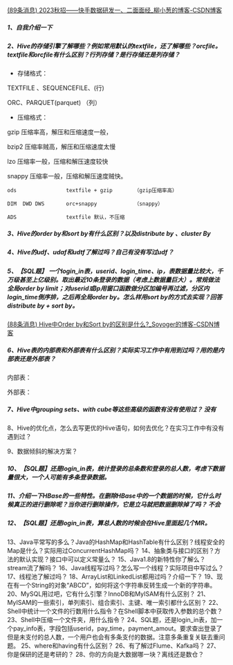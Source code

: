 [(89条消息) 2023秋招——快手数据研发一、二面面经_柳小葱的博客-CSDN博客](https://blog.csdn.net/weixin_48077303/article/details/126716362)



##### 1、自我介绍一下

##### 2、Hive的存储引擎了解哪些？例如常用默认的textfile，还了解哪些？orcfile。textfile和orcfile有什么区别？行列存储？是行存储还是列存储？

- 存储格式：

TEXTFILE 、SEQUENCEFILE、(行)

ORC、PARQUET(parquet)    （列）

- 压缩格式：

gzip 压缩率高，解压和压缩速度一般，

bzip2 压缩率贼高，解压和压缩速度太慢

lzo 压缩率一般，压缩和解压速度较快

snappy 压缩率一般，压缩和解压速度贼快。

```
ods                textfile + gzip       （gzip压缩率高）

DIM  DWD DWS       orc+snappy            （snappy）
    
ADS                textfile 默认，不压缩
```



##### 3、Hive的order by和sort by有什么区别？以及distribute by 、cluster By  









##### 4、Hive的udf、udaf和udtf了解过吗？自己有没有写过udf？









##### 5、【SQL题】 一个login_in表，userid、login_time、ip，表数据量比较大，千万级甚至上亿级别。取出最近10条登录的数据（考虑上数据量巨大）。常规做法全局order by limit；对userid或ip用窗口函数做分区加编号再过滤，分区内login_time倒序排，之后再全局order by。怎么样用sort by的方式去实现？回答distribute by + sort by。

[(88条消息) Hive中Order by和Sort by的区别是什么?_Soyoger的博客-CSDN博客](https://soyoger.blog.csdn.net/article/details/79803882?spm=1001.2101.3001.6650.1&utm_medium=distribute.pc_relevant.none-task-blog-2~default~CTRLIST~Rate-1-79803882-blog-79868329.235^v32^pc_relevant_yljh&depth_1-utm_source=distribute.pc_relevant.none-task-blog-2~default~CTRLIST~Rate-1-79803882-blog-79868329.235^v32^pc_relevant_yljh&utm_relevant_index=2)







##### 6、Hive表的内部表和外部表有什么区别？实际实习工作中有用到过吗？用的是内部表还是外部表？

内部表：

外部表：







##### 7、Hive中grouping sets、with cube等这些高级的函数有没有使用过？ 没有



8、Hive的优化点，怎么去写更优的Hive语句，如何去优化？在实习工作中有没有遇到过？





9、数据倾斜的解决方案？





##### 10、【SQL题】还是login_in表，统计登录的总条数和登录的总人数，考虑下数据量很大，一个人可能有多条登录数据。





##### 11、介绍一下HBase的一些特性。在删除HBase中的一个数据的时候，它什么时候真正的进行删除呢？当你进行删除操作，它是立马就把数据删除掉了吗？   不会





##### 12、【SQL题】还是login_in表，算总人数的时候会在Hive里面起几个MR。



13、Java平常写的多么？Java的HashMap和HashTable有什么区别？线程安全的Map是什么？实际用过ConcurrentHashMap吗？
14、抽象类与接口的区别？方法的默认实现？接口中可以定义常量么？
15、Java1.8的新特性你了解么？stream流了解吗？
16、Java线程写过吗？怎么写一个线程？实际项目中写过么？
17、线程池了解过吗？
18、ArrayList和LinkedList都用过吗？介绍一下？
19、现在有一个String的对象“ABCD”，如何将这个字符串反转生成一个新的字符串。
20、MySQL用过吧，它有什么引擎？InnoDB和MyISAM有什么区别？
21、MyISAM的一些索引，单列索引、组合索引、主键、唯一索引都什么区别？
22、Shell中统计一个文件的行数用什么指令？在Shell脚本中获取传入参数的总个数？
23、Shell中压缩一个文件夹，用什么指令？
24、SQL题，还是login_in表，加一个pay_info表，字段包括userid，pay_time，payment_amout。要求查出登录了但是未支付的总人数，一个用户也会有多条支付的数据。注意多条重复关联去重问题。
25、where和having有什么区别？
26、有了解过Flume、Kafka吗？
27、你是保研的还是考研的？
28、你的方向是大数据哪一块？离线还是数仓？








